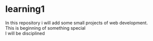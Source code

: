 # learning1
In this repository i will add some small projects of web development.
<br>
This is beginning of something special
<br>
I will be disciplined
